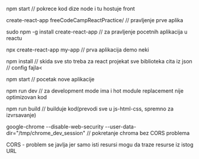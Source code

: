 npm start
// pokrece kod dize node i tu hostuje front


create-react-app freeCodeCampReactPractice/
// pravljenje prve aplika

sudo npm -g install create-react-app
// za pravljenje pocetnih aplikacija u reactu

npx create-react-app my-app
// prva aplikacija demo neki


npm install
// skida sve sto treba za react projekat sve biblioteka cita iz json
// config fajla<

npm start
// pocetak nove aplikacije

npm run dev
// za development mode ima i hot module replacement nije optimizovan kod

npm run build
// builduje kod(prevodi sve u js-html-css, spremno za izvrsavanje)

google-chrome --disable-web-security --user-data-dir="/tmp/chrome_dev_session"
// pokretanje chroma bez CORS problema

CORS - problem se javlja jer samo isti resursi mogu da traze resurse iz istog URL